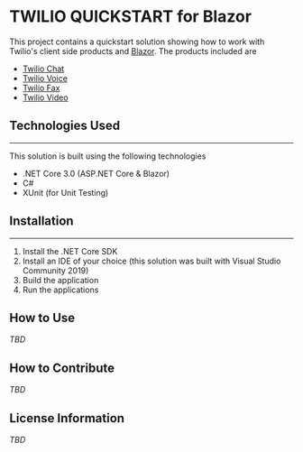 # TWILIO QUICKSTART for Blazor

This project contains a quickstart solution showing how to work with Twilio's client side products and [Blazor](https://www.blazor.net). The products included are

- [Twilio Chat](https://www.twilio.com/chat)
- [Twilio Voice](https://www.twilio.com/voice)
- [Twilio Fax](https://www.twilio.com/fax)
- [Twilio Video](https://www.twilio.com/video)

## Technologies Used

***
This solution is built using the following technologies

- .NET Core 3.0 (ASP.NET Core & Blazor)
- C#
- XUnit (for Unit Testing)

## Installation

***

1. Install the .NET Core SDK
2. Install an IDE of your choice (this solution was built with Visual Studio Community 2019)
3. Build the application
4. Run the applications

## How to Use

_TBD_

## How to Contribute

_TBD_

## License Information

_TBD_